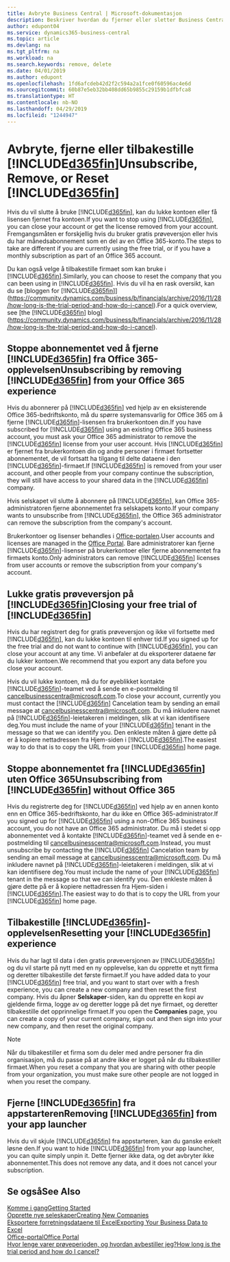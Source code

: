 ```yaml
---
title: Avbryte Business Central | Microsoft-dokumentasjon
description: Beskriver hvordan du fjerner eller sletter Business Central-opplevelsen.
author: edupont04
ms.service: dynamics365-business-central
ms.topic: article
ms.devlang: na
ms.tgt_pltfrm: na
ms.workload: na
ms.search.keywords: remove, delete
ms.date: 04/01/2019
ms.author: edupont
ms.openlocfilehash: 1fd6afcdeb42d2f2c594a2a1fce0f60596ac4e6d
ms.sourcegitcommit: 60b87e5eb32bb408dd65b9855c29159b1dfbfca8
ms.translationtype: HT
ms.contentlocale: nb-NO
ms.lasthandoff: 04/29/2019
ms.locfileid: "1244947"
---
```

# <a name="unsubscribe-remove-or-reset-included365finincludesd365finmdmd"></a><span data-ttu-id="bc768-103">Avbryte, fjerne eller tilbakestille [!INCLUDE[d365fin](includes/d365fin_md.md)]</span><span class="sxs-lookup"><span data-stu-id="bc768-103">Unsubscribe, Remove, or Reset [!INCLUDE[d365fin](includes/d365fin_md.md)]</span></span>
<span data-ttu-id="bc768-104">Hvis du vil slutte å bruke [!INCLUDE[d365fin](includes/d365fin_md.md)], kan du lukke kontoen eller få lisensen fjernet fra kontoen.</span><span class="sxs-lookup"><span data-stu-id="bc768-104">If you want to stop using [!INCLUDE[d365fin](includes/d365fin_md.md)], you can close your account or get the license removed from your account.</span></span> <span data-ttu-id="bc768-105">Fremgangsmåten er forskjellig hvis du bruker gratis prøveversjon eller hvis du har månedsabonnement som en del av en Office 365-konto.</span><span class="sxs-lookup"><span data-stu-id="bc768-105">The steps to take are different if you are currently using the free trial, or if you have a monthly subscription as part of an Office 365 account.</span></span>  

<span data-ttu-id="bc768-106">Du kan også velge å tilbakestille firmaet som kan bruke i [!INCLUDE[d365fin](includes/d365fin_md.md)].</span><span class="sxs-lookup"><span data-stu-id="bc768-106">Similarly, you can choose to reset the company that you can been using in [!INCLUDE[d365fin](includes/d365fin_md.md)].</span></span> <span data-ttu-id="bc768-107">Hvis du vil ha en rask oversikt, kan du se [bloggen for [!INCLUDE[d365fin](includes/d365fin_md.md)]](https://community.dynamics.com/business/b/financials/archive/2016/11/28/how-long-is-the-trial-period-and-how-do-i-cancel).</span><span class="sxs-lookup"><span data-stu-id="bc768-107">For a quick overview, see [the [!INCLUDE[d365fin](includes/d365fin_md.md)] blog](https://community.dynamics.com/business/b/financials/archive/2016/11/28/how-long-is-the-trial-period-and-how-do-i-cancel).</span></span>  

## <a name="unsubscribing-by-removing-included365finincludesd365finmdmd-from-your-office-365-experience"></a><span data-ttu-id="bc768-108">Stoppe abonnementet ved å fjerne [!INCLUDE[d365fin](includes/d365fin_md.md)] fra Office 365-opplevelsen</span><span class="sxs-lookup"><span data-stu-id="bc768-108">Unsubscribing by removing [!INCLUDE[d365fin](includes/d365fin_md.md)] from your Office 365 experience</span></span>
<span data-ttu-id="bc768-109">Hvis du abonnerer på [!INCLUDE[d365fin](includes/d365fin_md.md)] ved hjelp av en eksisterende Office 365-bedriftskonto, må du spørre systemansvarlig for Office 365 om å fjerne [!INCLUDE[d365fin](includes/d365fin_md.md)]-lisensen fra brukerkontoen din.</span><span class="sxs-lookup"><span data-stu-id="bc768-109">If you have subscribed for [!INCLUDE[d365fin](includes/d365fin_md.md)] using an existing Office 365 business account, you must ask your Office 365 administrator to remove the [!INCLUDE[d365fin](includes/d365fin_md.md)] license from your user account.</span></span> <span data-ttu-id="bc768-110">Hvis [!INCLUDE[d365fin](includes/d365fin_md.md)] er fjernet fra brukerkontoen din og andre personer i firmaet fortsetter abonnementet, de vil fortsatt ha tilgang til delte dataene i den [!INCLUDE[d365fin](includes/d365fin_md.md)]-firmaet.</span><span class="sxs-lookup"><span data-stu-id="bc768-110">If [!INCLUDE[d365fin](includes/d365fin_md.md)] is removed from your user account, and other people from your company continue the subscription, they will still have access to your shared data in the [!INCLUDE[d365fin](includes/d365fin_md.md)] company.</span></span>  

<span data-ttu-id="bc768-111">Hvis selskapet vil slutte å abonnere på [!INCLUDE[d365fin](includes/d365fin_md.md)], kan Office 365-administratoren fjerne abonnementet fra selskapets konto.</span><span class="sxs-lookup"><span data-stu-id="bc768-111">If your company wants to unsubscribe from [!INCLUDE[d365fin](includes/d365fin_md.md)], the Office 365 administrator can remove the subscription from the company's account.</span></span>  

<span data-ttu-id="bc768-112">Brukerkontoer og lisenser behandles i [Office-portalen](https://portal.office.com).</span><span class="sxs-lookup"><span data-stu-id="bc768-112">User accounts and licenses are managed in the [Office Portal](https://portal.office.com).</span></span> <span data-ttu-id="bc768-113">Bare administratorer kan fjerne [!INCLUDE[d365fin](includes/d365fin_md.md)]-lisenser på brukerkontoer eller fjerne abonnementet fra firmaets konto.</span><span class="sxs-lookup"><span data-stu-id="bc768-113">Only administrators can remove [!INCLUDE[d365fin](includes/d365fin_md.md)] licenses from user accounts or remove the subscription from your company's account.</span></span>  

## <a name="closing-your-free-trial-of-included365finincludesd365finmdmd"></a><span data-ttu-id="bc768-114">Lukke gratis prøveversjon på [!INCLUDE[d365fin](includes/d365fin_md.md)]</span><span class="sxs-lookup"><span data-stu-id="bc768-114">Closing your free trial of [!INCLUDE[d365fin](includes/d365fin_md.md)]</span></span>
<span data-ttu-id="bc768-115">Hvis du har registrert deg for gratis prøveversjon og ikke vil fortsette med [!INCLUDE[d365fin](includes/d365fin_md.md)], kan du lukke kontoen til enhver tid.</span><span class="sxs-lookup"><span data-stu-id="bc768-115">If you signed up for the free trial and do not want to continue with [!INCLUDE[d365fin](includes/d365fin_md.md)], you can close your account at any time.</span></span> <span data-ttu-id="bc768-116">Vi anbefaler at du eksporterer dataene før du lukker kontoen.</span><span class="sxs-lookup"><span data-stu-id="bc768-116">We recommend that you export any data before you close your account.</span></span>  

<span data-ttu-id="bc768-117">Hvis du vil lukke kontoen, må du for øyeblikket kontakte [!INCLUDE[d365fin](includes/d365fin_md.md)]-teamet ved å sende en e-postmelding til cancelbusinesscentra@microsoft.com.</span><span class="sxs-lookup"><span data-stu-id="bc768-117">To close your account, currently you must contact the [!INCLUDE[d365fin](includes/d365fin_md.md)] Cancelation team by sending an email message at cancelbusinesscentra@microsoft.com.</span></span> <span data-ttu-id="bc768-118">Du må inkludere navnet på [!INCLUDE[d365fin](includes/d365fin_md.md)]-leietakeren i meldingen, slik at vi kan identifisere deg.</span><span class="sxs-lookup"><span data-stu-id="bc768-118">You must include the name of your [!INCLUDE[d365fin](includes/d365fin_md.md)] tenant in the message so that we can identify you.</span></span> <span data-ttu-id="bc768-119">Den enkleste måten å gjøre dette på er å kopiere nettadressen fra Hjem-siden i [!INCLUDE[d365fin](includes/d365fin_md.md)].</span><span class="sxs-lookup"><span data-stu-id="bc768-119">The easiest way to do that is to copy the URL from your [!INCLUDE[d365fin](includes/d365fin_md.md)] home page.</span></span>  

## <a name="unsubscribing-from-included365finincludesd365finmdmd-without-office-365"></a><span data-ttu-id="bc768-120">Stoppe abonnementet fra [!INCLUDE[d365fin](includes/d365fin_md.md)] uten Office 365</span><span class="sxs-lookup"><span data-stu-id="bc768-120">Unsubscribing from [!INCLUDE[d365fin](includes/d365fin_md.md)] without Office 365</span></span>
<span data-ttu-id="bc768-121">Hvis du registrerte deg for [!INCLUDE[d365fin](includes/d365fin_md.md)] ved hjelp av en annen konto enn en Office 365-bedriftskonto, har du ikke en Office 365-administrator.</span><span class="sxs-lookup"><span data-stu-id="bc768-121">If you signed up for [!INCLUDE[d365fin](includes/d365fin_md.md)] using a non-Office 365 business account, you do not have an Office 365 administrator.</span></span> <span data-ttu-id="bc768-122">Du må i stedet si opp abonnementet ved å kontakte [!INCLUDE[d365fin](includes/d365fin_md.md)]-teamet ved å sende en e-postmelding til cancelbusinesscentra@microsoft.com.</span><span class="sxs-lookup"><span data-stu-id="bc768-122">Instead, you must unsubscribe by contacting the [!INCLUDE[d365fin](includes/d365fin_md.md)] Cancelation team by sending an email message at cancelbusinesscentra@microsoft.com.</span></span> <span data-ttu-id="bc768-123">Du må inkludere navnet på [!INCLUDE[d365fin](includes/d365fin_md.md)]-leietakeren i meldingen, slik at vi kan identifisere deg.</span><span class="sxs-lookup"><span data-stu-id="bc768-123">You must include the name of your [!INCLUDE[d365fin](includes/d365fin_md.md)] tenant in the message so that we can identify you.</span></span> <span data-ttu-id="bc768-124">Den enkleste måten å gjøre dette på er å kopiere nettadressen fra Hjem-siden i [!INCLUDE[d365fin](includes/d365fin_md.md)].</span><span class="sxs-lookup"><span data-stu-id="bc768-124">The easiest way to do that is to copy the URL from your [!INCLUDE[d365fin](includes/d365fin_md.md)] home page.</span></span>  

## <a name="resetting-your-included365finincludesd365finmdmd-experience"></a><span data-ttu-id="bc768-125">Tilbakestille [!INCLUDE[d365fin](includes/d365fin_md.md)]-opplevelsen</span><span class="sxs-lookup"><span data-stu-id="bc768-125">Resetting your [!INCLUDE[d365fin](includes/d365fin_md.md)] experience</span></span>
<span data-ttu-id="bc768-126">Hvis du har lagt til data i den gratis prøveversjonen av [!INCLUDE[d365fin](includes/d365fin_md.md)] og du vil starte på nytt med en ny opplevelse, kan du opprette et nytt firma og deretter tilbakestille det første firmaet.</span><span class="sxs-lookup"><span data-stu-id="bc768-126">If you have added data to your [!INCLUDE[d365fin](includes/d365fin_md.md)] free trial, and you want to start over with a fresh experience, you can create a new company and then reset the first company.</span></span> <span data-ttu-id="bc768-127">Hvis du åpner **Selskaper**-siden, kan du opprette en kopi av gjeldende firma, logge av og deretter logge på det nye firmaet, og deretter tilbakestille det opprinnelige firmaet.</span><span class="sxs-lookup"><span data-stu-id="bc768-127">If you open the **Companies** page, you can create a copy of your current company, sign out and then sign into your new company, and then reset the original company.</span></span>  
> [!NOTE]  
>   <span data-ttu-id="bc768-128">Når du tilbakestiller et firma som du deler med andre personer fra din organisasjon, må du passe på at andre ikke er logget på når du tilbakestiller firmaet.</span><span class="sxs-lookup"><span data-stu-id="bc768-128">When you reset a company that you are sharing with other people from your organization, you must make sure other people are not logged in when you reset the company.</span></span>  

## <a name="removing-included365finincludesd365finmdmd-from-your-app-launcher"></a><span data-ttu-id="bc768-129">Fjerne [!INCLUDE[d365fin](includes/d365fin_md.md)] fra appstarteren</span><span class="sxs-lookup"><span data-stu-id="bc768-129">Removing [!INCLUDE[d365fin](includes/d365fin_md.md)] from your app launcher</span></span>
<span data-ttu-id="bc768-130">Hvis du vil skjule [!INCLUDE[d365fin](includes/d365fin_md.md)] fra appstarteren, kan du ganske enkelt løsne den.</span><span class="sxs-lookup"><span data-stu-id="bc768-130">If you want to hide [!INCLUDE[d365fin](includes/d365fin_md.md)] from your app launcher, you can quite simply unpin it.</span></span> <span data-ttu-id="bc768-131">Dette fjerner ikke data, og det avbryter ikke abonnementet.</span><span class="sxs-lookup"><span data-stu-id="bc768-131">This does not remove any data, and it does not cancel your subscription.</span></span>  

## <a name="see-also"></a><span data-ttu-id="bc768-132">Se også</span><span class="sxs-lookup"><span data-stu-id="bc768-132">See Also</span></span>
[<span data-ttu-id="bc768-133">Komme i gang</span><span class="sxs-lookup"><span data-stu-id="bc768-133">Getting Started</span></span>](product-get-started.md)  
[<span data-ttu-id="bc768-134">Opprette nye seleskaper</span><span class="sxs-lookup"><span data-stu-id="bc768-134">Creating New Companies</span></span>](about-new-company.md)  
[<span data-ttu-id="bc768-135">Eksportere forretningsdataene til Excel</span><span class="sxs-lookup"><span data-stu-id="bc768-135">Exporting Your Business Data to Excel</span></span>](about-export-data.md)  
[<span data-ttu-id="bc768-136">Office-portal</span><span class="sxs-lookup"><span data-stu-id="bc768-136">Office Portal</span></span>](https://portal.office.com)  
[<span data-ttu-id="bc768-137">Hvor lenge varer prøveperioden, og hvordan avbestiller jeg?</span><span class="sxs-lookup"><span data-stu-id="bc768-137">How long is the trial period and how do I cancel?</span></span>](https://community.dynamics.com/business/b/financials/archive/2016/11/28/how-long-is-the-trial-period-and-how-do-i-cancel)  
